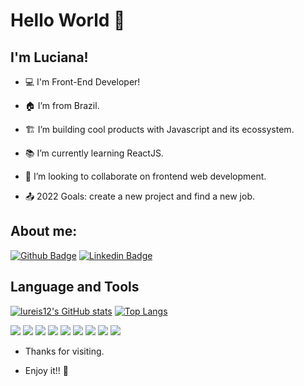 # Hello World 👋
## I'm Luciana!

- :computer: I'm Front-End Developer!

- 🏠 I’m from Brazil.

- 🏗️ I’m building cool products with Javascript and its ecossystem.

- :books: I’m currently learning ReactJS.

- 👯 I’m looking to collaborate on frontend web development.

- :outbox_tray: 2022 Goals: create a new project and find a new job.

## About me:

[![Github Badge](https://img.shields.io/badge/-Github-000?style=flat-square&logo=Github&logoColor=white&link=https://github.com/lureis12)](https://github.com/lureis12) [![Linkedin Badge](https://img.shields.io/badge/-LinkedIn-blue?style=flat-square&logo=Linkedin&logoColor=white&link=https://www.linkedin.com/in/luciana-oliveira-oficial/)](https://www.linkedin.com/in/luciana-oliveira-oficial/)

## Language and Tools
[![lureis12's GitHub stats](https://github-readme-stats.vercel.app/api?username=lureis12&theme=tokyonight&show_icons=true&hide=prs,contribs)](https://github.com/lureis12/github-readme-stats) [![Top Langs](https://github-readme-stats.vercel.app/api/top-langs/?username=lureis12&theme=tokyonight&layout=compact)](https://github.com/anuraghazra/github-readme-stats)


![](https://img.shields.io/badge/JavaScript-323330?style=for-the-badge&logo=javascript&logoColor=F7DF1E)
![](https://img.shields.io/badge/HTML5-E34F26?style=for-the-badge&logo=html5&logoColor=white)
![](https://img.shields.io/badge/CSS3-1572B6?style=for-the-badge&logo=css3&logoColor=white)
![]("https://img.shields.io/badge/GIT-E44C30?style=for-the-badge&logo=git&logoColor=white)
![](https://img.shields.io/badge/MySQL-005C84?style=for-the-badge&logo=mysql&logoColor=white)
![](https://img.shields.io/badge/Bootstrap-563D7C?style=for-the-badge&logo=bootstrap&logoColor=white)
![](https://img.shields.io/badge/React-20232A?style=for-the-badge&logo=react&logoColor=61DAFB)
![](https://img.shields.io/badge/jQuery-0769AD?style=for-the-badge&logo=jquery&logoColor=white)
![](https://img.shields.io/badge/Visual_Studio_Code-0078D4?style=for-the-badge&logo=visual%20studio%20code&logoColor=white)

- Thanks for visiting.

- Enjoy it!! 🙋
<!--
**lureis12/lureis12** is a ✨ _special_ ✨ repository because its `README.md` (this file) appears on your GitHub profile.

Here are some ideas to get you started:

- 🔭 I’m currently working on ...
- 🌱 I’m currently learning ...
- 👯 I’m looking to collaborate on ...
- 🤔 I’m looking for help with ...
- 💬 Ask me about ...
- 📫 How to reach me: ...
- 😄 Pronouns: ...
- ⚡ Fun fact: ...
-->
